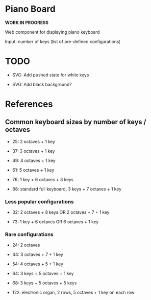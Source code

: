 # Piano Board

**WORK IN PROGRESS**

Web component for displaying piano keyboard

Input: number of keys (list of pre-defined configurations)

# TODO

- SVG: Add pushed state for white keys

- SVG: Add black background?

# References

## Common keyboard sizes by number of keys / octaves

- 25: 2 octaves + 1 key

- 37: 3 octaves + 1 key

- 49: 4 octaves + 1 key

- 61: 5 octaves + 1 key

- 76: 1 key + 6 octaves + 3 keys

- 88: standard full keyboard, 3 keys + 7 octaves + 1 key

### Less popular configurations

- 32: 2 octaves + 8 keys OR 2 octaves + 7 + 1 key

- 73: 1 key + 6 octaves OR 6 octaves + 1 key

### Rare configurations

- 24: 2 octaves

- 44: 3 octaves + 7 + 1 key

- 54: 4 octaves + 5 + 1 key

- 64: 3 keys + 5 octaves + 1 key

- 68: 3 keys + 5 octaves + 5 keys

- 122: electronic organ, 2 rows, 5 octaves + 1 key on each row
